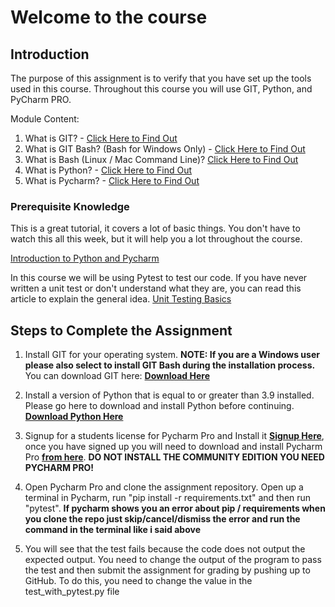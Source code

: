# Welcome to the course

## Introduction
The purpose of this assignment is to verify that you have set up the tools used in this course. Throughout this course you will use GIT, Python, and PyCharm PRO.

Module Content:

1. What is GIT? - [Click Here to Find Out](https://www.youtube.com/watch?v=2ReR1YJrNOM)
2. What is GIT Bash? (Bash for Windows Only) - [Click Here to Find Out](https://www.youtube.com/watch?v=oQc-2gsjgDg)
3. What is Bash (Linux / Mac Command Line)? [Click Here to Find Out](https://www.youtube.com/watch?v=I4EWvMFj37g)
4. What is Python? - [Click Here to Find Out](https://www.youtube.com/watch?v=Y8Tko2YC5hA)
5. What is Pycharm? - [Click Here to Find Out](https://www.youtube.com/watch?v=Jt0fNgJr400)

### Prerequisite Knowledge

This is a great tutorial, it covers a lot of basic things.  You don't have to watch this all this week, but it will help you a lot throughout the course.

[Introduction to Python and Pycharm](https://www.youtube.com/watch?v=LzYNWme1W6Q)

In this course we will be using Pytest to test our code. If you have never written a unit test or don't understand what
they are, you can read this article to explain the general idea.  [Unit Testing Basics](https://realpython.com/pytest-python-testing/)


## Steps to Complete the Assignment

1. Install GIT for your operating system.  **NOTE:  If you are a Windows user please also select to install GIT Bash during the installation process.** You can download GIT here: **[Download Here](https://git-scm.com/downloads)**

2. Install a version of Python that is equal to or greater than 3.9
installed. Please go here to download and install Python before continuing. **[Download Python Here](https://www.python.org/downloads/)**

3. Signup for a students license for Pycharm Pro and Install it **[Signup Here](https://www.jetbrains.com/community/education/#students)**, once you have signed up you will need to download and install Pycharm Pro **[from here](https://www.jetbrains.com/pycharm/)**.  **DO NOT INSTALL THE COMMUNITY EDITION YOU NEED PYCHARM PRO!**

4. Open Pycharm Pro and clone the assignment repository.  Open up a terminal in Pycharm, run "pip install -r requirements.txt" and then run "pytest".  **If pycharm shows you an error about pip / requirements when you clone the repo just skip/cancel/dismiss the error and run the command in the terminal like i said above**   
5. You will see that the test fails because the code does not output the expected output.   You need to change the output of the program to pass the test and then submit the assignment for grading by pushing up to GitHub. To do this, you need to change the value in the test_with_pytest.py file


